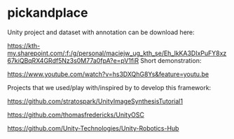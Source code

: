 # pickandplace
Unity project and dataset with annotation can be download here:

https://kth-my.sharepoint.com/:f:/g/personal/maciejw_ug_kth_se/Eh_lkKA3DIxPuFY8xz67kiQBqRX4GRdf5Nz3s0M77a0fpA?e=pV1fiR
Short demonstration:

https://www.youtube.com/watch?v=hs3DXQhG8Ys&feature=youtu.be

Projects that we used/play with/inspired by to develop this framework:

https://github.com/stratospark/UnityImageSynthesisTutorial1


https://github.com/thomasfredericks/UnityOSC


https://github.com/Unity-Technologies/Unity-Robotics-Hub
